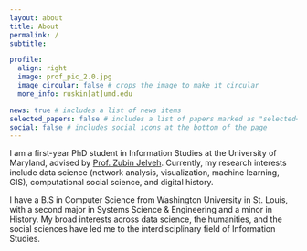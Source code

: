 ```yaml
---
layout: about
title: About
permalink: /
subtitle:

profile:
  align: right
  image: prof_pic_2.0.jpg
  image_circular: false # crops the image to make it circular
  more_info: ruskin[at]umd.edu

news: true # includes a list of news items
selected_papers: false # includes a list of papers marked as "selected={true}"
social: false # includes social icons at the bottom of the page
---
```


I am a first-year PhD student in Information Studies at the University of Maryland, advised by [Prof. Zubin Jelveh](https://zjelveh.github.io/). Currently, my research interests include data science (network analysis, visualization, machine learning, GIS), computational social science, and digital history. 

I have a B.S in Computer Science from Washington University in St. Louis, with a second major in Systems Science & Engineering and a minor in History. My broad interests across data science, the humanities, and the social sciences have led me to the interdisciplinary field of Information Studies.